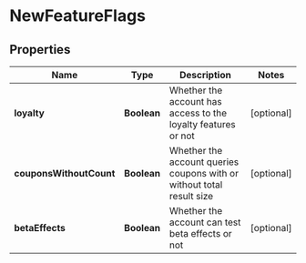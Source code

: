 
# NewFeatureFlags

## Properties
Name | Type | Description | Notes
------------ | ------------- | ------------- | -------------
**loyalty** | **Boolean** | Whether the account has access to the loyalty features or not |  [optional]
**couponsWithoutCount** | **Boolean** | Whether the account queries coupons with or without total result size |  [optional]
**betaEffects** | **Boolean** | Whether the account can test beta effects or not |  [optional]




